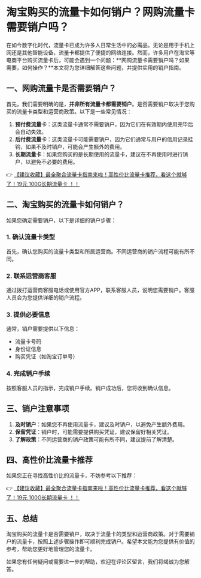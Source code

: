 # 淘宝购买的流量卡如何销户？网购流量卡需要销户吗？

在如今数字化时代，流量卡已成为许多人日常生活中的必需品。无论是用于手机上网还是其他智能设备，流量卡都提供了便捷的网络连接。然而，许多用户在淘宝等电商平台购买流量卡后，可能会遇到一个问题：**网购流量卡需要销户吗？如果需要，如何操作？**本文将为您详细解答这些问题，并提供实用的销户指南。

## 一、网购流量卡是否需要销户？

首先，我们需要明确的是，**并非所有流量卡都需要销户**。是否需要销户取决于您购买的流量卡类型和运营商政策。以下是一些常见情况：

1. **预付费流量卡**：这类流量卡通常不需要销户，因为它们在有效期内使用完毕后会自动失效。
2. **后付费流量卡**：这类流量卡可能需要销户，因为它们通常与用户的信用记录挂钩，如果不及时销户，可能会产生额外的费用。
3. **长期流量卡**：如果您购买的是长期使用的流量卡，建议在不再使用时进行销户，以避免不必要的费用。

👉 [【建议收藏】最全聚合流量卡指南来啦！高性价比流量卡推荐，看这个就够了！19元 100G长期流量卡 ！！](https://bit.ly/Liuliangka)

## 二、淘宝购买的流量卡如何销户？

如果您确定需要销户，以下是详细的销户步骤：

### 1. 确认流量卡类型
首先，确认您购买的流量卡类型和所属运营商。不同运营商的销户流程可能有所不同。

### 2. 联系运营商客服
通过拨打运营商客服电话或使用官方APP，联系客服人员，说明您需要销户。客服人员会为您提供详细的销户流程。

### 3. 提供必要信息
通常，销户需要提供以下信息：
- 流量卡号码
- 身份证信息
- 购买凭证（如淘宝订单号）

### 4. 完成销户手续
按照客服人员的指示，完成销户手续。销户成功后，您将收到确认信息。

## 三、销户注意事项

1. **及时销户**：如果您不再使用流量卡，建议及时销户，以避免产生额外费用。
2. **保留凭证**：销户时，可能需要提供购买凭证，建议保留好相关凭证。
3. **了解政策**：不同运营商的销户政策可能有所不同，建议提前了解清楚。

## 四、高性价比流量卡推荐

如果您正在寻找高性价比的流量卡，不妨参考以下推荐：

👉 [【建议收藏】最全聚合流量卡指南来啦！高性价比流量卡推荐，看这个就够了！19元 100G长期流量卡 ！！](https://bit.ly/Liuliangka)

## 五、总结

淘宝购买的流量卡是否需要销户，取决于流量卡的类型和运营商政策。对于需要销户的流量卡，按照上述步骤操作即可顺利完成销户。希望本文能为您提供有价值的参考，帮助您更好地管理您的流量卡。

如果您有任何疑问或需要进一步的帮助，欢迎在评论区留言，我们将竭诚为您解答。